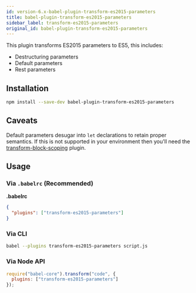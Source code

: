 ```yaml
---
id: version-6.x-babel-plugin-transform-es2015-parameters
title: babel-plugin-transform-es2015-parameters
sidebar_label: transform-es2015-parameters
original_id: babel-plugin-transform-es2015-parameters
---
```


This plugin transforms ES2015 parameters to ES5, this includes:

- Destructuring parameters
- Default parameters
- Rest parameters

## Installation

```sh
npm install --save-dev babel-plugin-transform-es2015-parameters
```

## Caveats

Default parameters desugar into `let` declarations to retain proper semantics. If this is
not supported in your environment then you'll need the
[transform-block-scoping](https://babeljs.io/docs/en/babel-plugin-transform-es2015-block-scoping) plugin.

## Usage

### Via `.babelrc` (Recommended)

**.babelrc**

```json
{
  "plugins": ["transform-es2015-parameters"]
}
```

### Via CLI

```sh
babel --plugins transform-es2015-parameters script.js
```

### Via Node API

```javascript
require("babel-core").transform("code", {
  plugins: ["transform-es2015-parameters"]
});
```

